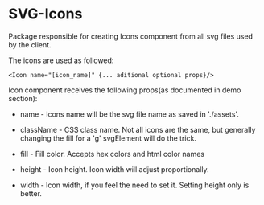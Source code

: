 # SVG-Icons

Package responsible for creating Icons component from all svg files used by the client.

The icons are used as followed:

    <Icon name="[icon_name]" {... aditional optional props}/>
    

Icon component receives the following props(as documented in demo section):

* name - Icons name will be the svg file name as saved in './assets'.
 
* className - CSS class name. Not all icons are the same, but generally changing the fill for a 'g' svgElement will do the trick.

* fill - Fill color. Accepts hex colors and html color names
 
* height - Icon height. Icon width will adjust proportionally.

* width - Icon width, if you feel the need to set it. Setting height only is better.
